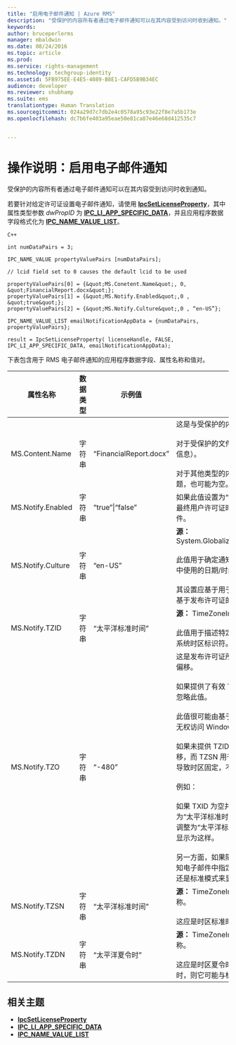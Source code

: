 ```yaml
---
title: "启用电子邮件通知 | Azure RMS"
description: "受保护的内容所有者通过电子邮件通知可以在其内容受到访问时收到通知。"
keywords: 
author: bruceperlerms
manager: mbaldwin
ms.date: 08/24/2016
ms.topic: article
ms.prod: 
ms.service: rights-management
ms.technology: techgroup-identity
ms.assetid: 5FB975EE-E4E5-4089-B8E1-CAFD5B9B34EC
audience: developer
ms.reviewer: shubhamp
ms.suite: ems
translationtype: Human Translation
ms.sourcegitcommit: 024a29d7c7db2e4c0578a95c93e22f8e7a5b173e
ms.openlocfilehash: dc7b6fe403a95eae50e81ca87e46e68d412535c7


---
```


# 操作说明：启用电子邮件通知

受保护的内容所有者通过电子邮件通知可以在其内容受到访问时收到通知。

若要针对给定许可证设置电子邮件通知，请使用 [**IpcSetLicenseProperty**](/rights-management/sdk/2.1/api/win/functions#msipc_ipcsetlicenseproperty)，其中属性类型参数 *dwPropID* 为 [**IPC\_LI\_APP\_SPECIFIC\_DATA**](/rights-management/sdk/2.1/api/win/License%20property%20types#msipc_license_property_types_IPC_LI_APP_SPECIFIC_DATA)，并且应用程序数据字段格式化为 [**IPC\_NAME\_VALUE\_LIST**](/rights-management/sdk/2.1/api/win/structures#msipc_ipc_name_value_list)。

    C++

    int numDataPairs = 3;

    IPC_NAME_VALUE propertyValuePairs [numDataPairs];

    // lcid field set to 0 causes the default lcid to be used

    propertyValuePairs[0] = {&quot;MS.Conetent.Name&quot;, 0, &quot;FinancialReport.docx&quot;};
    propertyValuePairs[1] = {&quot;MS.Notify.Enabled&quot;,0 , &quot;true&quot;};
    propertyValuePairs[2] = {&quot;MS.Notify.Culture&quot;,0 , “en-US”};

    IPC_NAME_VALUE_LIST emailNotificationAppData = {numDataPairs, propertyValuePairs};

    result = IpcSetLicenseProperty( licenseHandle, FALSE, IPC_LI_APP_SPECIFIC_DATA, emailNotificationAppData);
        

下表包含用于 RMS 电子邮件通知的应用程序数据字段、属性名称和值对。


|属性名称 | 数据类型 | 示例值 | 注意 |
|--------------|-----------|---------------|-------|
|MS.Content.Name|字符串|“FinancialReport.docx”|这是与受保护的内容关联的标识符。<br><br> 对于受保护的文件，此值应是文件的名称（不包含任何路径信息）。<br><br> 对于其他类型的内容（如电子邮件），这可能是电子邮件的主题，也可能为空。|
|MS.Notify.Enabled|字符串|“true”&#124;“false”|如果此值设置为“true”，则当有人尝试使用发布许可证来获取最终用户许可证时，会向发布许可证所有者发送通知电子邮件。|
|MS.Notify.Culture|字符串|“en-US”| **源：** System.Globalization.CultureInfo.CurrentUICulture.Name <br><br>此值用于确定通知电子邮件的本地化语言以及应在电子邮件中使用的日期/时间和数字格式设置。<br><br>其设置应基于用于创建发布许可证的计算机的用户设置，或基于发布许可证的所有者的首选区域性。|
|MS.Notify.TZID|字符串|“太平洋标准时间”|**源：** TimeZoneInfo.Local.Id - Windows 时区 ID。<br><br>此值用于描述特定时区及其特征的 Microsoft Windows 操作系统时区标识符。|
|MS.Notify.TZO|字符串|“-480”|这是发布许可证所有者的时区相对于 UTC 时间在分钟方面的偏移。<br><br>如果提供了有效 TZID 值，则会使用它指定的时区偏移，而忽略此值。<br><br>此值很可能由基于非 Windows 的发布平台使用，这些平台无权访问 Windows 操作系统时区 ID 值的列表。<br><br>如果未提供 TZID 值，则此值用于计算通知消息的时间偏移，而 TZSN 用于（与时区值无关）指示时区的名称。 这会导致时区固定，不会在夏令时适用时针对夏令时进行更新。<br><br>例如：<br><br>如果 TXID 为空并且 TZ0 设置为“-420”，而 TZSN 设置为“太平洋标准时间”，则通知电子邮件中显示的所有值都会调整为“太平洋标准时间”，即使夏令时当前已不再生效也会显示为这样。<br><br>另一方面，如果随 TZSN 和 TZDN 一起提供了 TZID，则通知电子邮件中指定的时间会基于日期和时间应以夏令时模式还是标准模式来显示而进行调整和显示。|
|MS.Notify.TZSN|字符串|“太平洋标准时间”|**源：** TimeZoneInfo.Local.StandardName - 标准时区名称。<br><br>这应是时区标准时区名称的本地化名称。|
|MS.Notify.TZDN|字符串|“太平洋夏令时”|**源：** TimeZoneInfo.Local.DaylightName - 夏令时时区名称。<br><br>这应是时区夏令时名称的本地化名称。 如果时区不支持夏令时，则它可能与标准名称相同。|

## 相关主题

* [**IpcSetLicenseProperty**](/rights-management/sdk/2.1/api/win/functions#msipc_ipcsetlicenseproperty)
* [**IPC\_LI\_APP\_SPECIFIC\_DATA**](/rights-management/sdk/2.1/api/win/License%20property%20types#msipc_license_property_types_IPC_LI_APP_SPECIFIC_DATA)
* [**IPC\_NAME\_VALUE\_LIST**](/rights-management/sdk/2.1/api/win/structures#msipc_ipc_name_value_list)
 

 



<!--HONumber=Aug16_HO4-->


